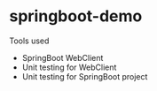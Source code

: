 # springboot-demo

Tools used
- SpringBoot WebClient
- Unit testing for WebClient
- Unit testing for SpringBoot project
